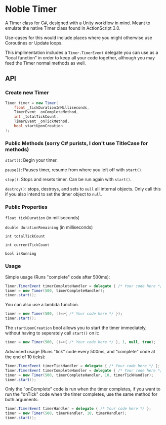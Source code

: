 # Noble Timer
A Timer class for C#, designed with a Unity workflow in mind. Meant to emulate the native Timer class found in ActionScript 3.0. 

Use-cases for this would include places where you might otherwise use Coroutines or Update loops.

This implimentation includes a `Timer.TimerEvent` delegate you can use as a "local function" in order to keep all your code together, although you may feed the Timer normal methods as well.

## API

### Create new Timer

```C#
Timer timer = new Timer(
	float _tickDurationInMilliseconds,
	TimerEvent _onCompleteMethod,
	int _totalTickCount,
	TimerEvent _onTickMethod,
	bool startUponCreation
);
```

### Public Methods (sorry C# purists, I don't use TitleCase for methods)

`start()`: Begin your timer.

`pause()`: Pauses timer, resume from where you left off with `start()`.

`stop()`: Stops and resets timer. Can be run again with `start()`.

`destroy()`: stops, destroys, and sets to `null` all internal objects. Only call this if you also intend to set the timer object to `null`.

### Public Properties

`float tickDuration` (in milliseconds)

`double durationRemaining` (in milliseconds)

`int totalTickCount`

`int currentTickCount`

`bool isRunning`

### Usage

Simple usage (Runs "complete" code after 500ms):
```C#
Timer.TimerEvent timerCompleteHandler = delegate { /* Your code here */ };
timer = new Timer(500, timerCompleteHandler);
timer.start();
```
You can also use a lambda function.
```C#
timer = new Timer(500, ()=>{ /* Your code here */ });
timer.start();
```
The `startUponCreation` bool allows you to start the timer immediately, without having to seperately call `start()` on it:
```C#
timer = new Timer(500, ()=>{ /* Your code here */ }, 1, null, true);
````

Advanced usage (Runs "tick" code every 500ms, and "complete" code at the end of 10 ticks):
```C#
Timer.TimerEvent timerTickHandler = delegate { /* Your code here */ };
Timer.TimerEvent timerCompleteHandler = delegate { /* Your code here */ };
timer = new Timer(500, timerCompleteHandler, 10, timerTickHandler);
timer.start();
```

Only the "onComplete" code is run when the timer completes, if you want to run the "onTick" code when the timer completes, use the same method for both arguments:
```C#
Timer.TimerEvent timerHandler = delegate { /* Your code here */ };
timer = new Timer(500, timerHandler, 10, timerHandler);
timer.start();
```
